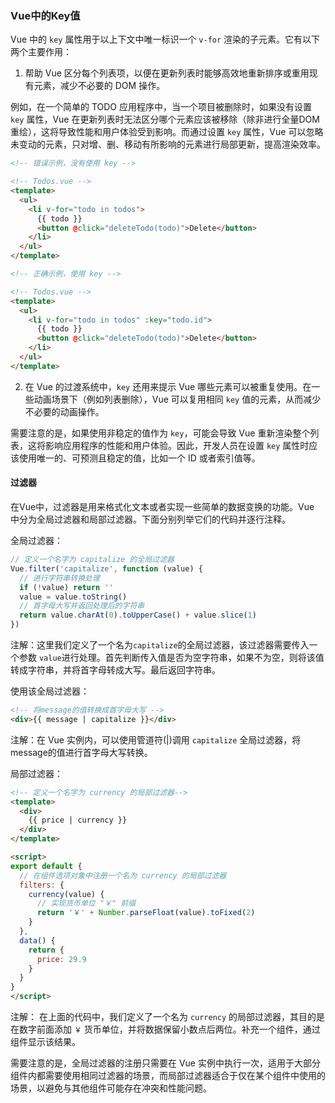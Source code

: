 ### Vue中的Key值

Vue 中的 `key` 属性用于以上下文中唯一标识一个 `v-for` 渲染的子元素。它有以下两个主要作用：

1. 帮助 Vue 区分每个列表项，以便在更新列表时能够高效地重新排序或重用现有元素，减少不必要的 DOM 操作。

例如，在一个简单的 TODO 应用程序中，当一个项目被删除时，如果没有设置 `key` 属性，Vue 在更新列表时无法区分哪个元素应该被移除（除非进行全量DOM 重绘），这将导致性能和用户体验受到影响。而通过设置 `key` 属性，Vue 可以忽略未变动的元素，只对增、删、移动有所影响的元素进行局部更新，提高渲染效率。

```html
<!-- 错误示例，没有使用 key -->

<!-- Todos.vue -->
<template>
  <ul>
    <li v-for="todo in todos">
      {{ todo }}
      <button @click="deleteTodo(todo)">Delete</button>
    </li>
  </ul>
</template>

<!-- 正确示例，使用 key -->

<!-- Todos.vue -->
<template>
  <ul>
    <li v-for="todo in todos" :key="todo.id">
      {{ todo }}
      <button @click="deleteTodo(todo)">Delete</button>
    </li>
  </ul>
</template>
```

2. 在 Vue 的过渡系统中，`key` 还用来提示 Vue 哪些元素可以被重复使用。在一些动画场景下（例如列表删除），Vue 可以复用相同 `key` 值的元素，从而减少不必要的动画操作。

需要注意的是，如果使用非稳定的值作为 `key`，可能会导致 Vue 重新渲染整个列表，这将影响应用程序的性能和用户体验。因此，开发人员在设置 `key` 属性时应该使用唯一的、可预测且稳定的值，比如一个 ID 或者索引值等。

#### 过滤器

在Vue中，过滤器是用来格式化文本或者实现一些简单的数据变换的功能。Vue 中分为全局过滤器和局部过滤器。下面分别列举它们的代码并逐行注释。

全局过滤器：

```javascript
// 定义一个名字为 capitalize 的全局过滤器
Vue.filter('capitalize', function (value) {
  // 进行字符串转换处理
  if (!value) return ''
  value = value.toString()
  // 首字母大写并返回处理后的字符串
  return value.charAt(0).toUpperCase() + value.slice(1)
})
```

注解：这里我们定义了一个名为`capitalize`的全局过滤器，该过滤器需要传入一个参数 `value`进行处理。首先判断传入值是否为空字符串，如果不为空，则将该值转成字符串，并将首字母转成大写。最后返回字符串。

使用该全局过滤器：

```html
<!-- 将message的值转换成首字母大写 -->
<div>{{ message | capitalize }}</div>
```

注解：在 Vue 实例内，可以使用管道符(|)调用 `capitalize` 全局过滤器，将message的值进行首字母大写转换。

局部过滤器：

```html
<!-- 定义一个名字为 currency 的局部过滤器-->
<template>
  <div>
    {{ price | currency }}
  </div>
</template>

<script>
export default {
  // 在组件选项对象中注册一个名为 currency 的局部过滤器
  filters: {
    currency(value) {
      // 实现货币单位 "￥" 前缀
      return '￥' + Number.parseFloat(value).toFixed(2)
    }
  },
  data() {
    return {
      price: 29.9
    }
  }
}
</script>
```

注解： 在上面的代码中，我们定义了一个名为 `currency` 的局部过滤器，其目的是在数字前面添加 `￥` 货币单位，并将数据保留小数点后两位。补充一个组件，通过组件显示该结果。

需要注意的是，全局过滤器的注册只需要在 Vue 实例中执行一次，适用于大部分组件内都需要使用相同过滤器的场景，而局部过滤器适合于仅在某个组件中使用的场景，以避免与其他组件可能存在冲突和性能问题。